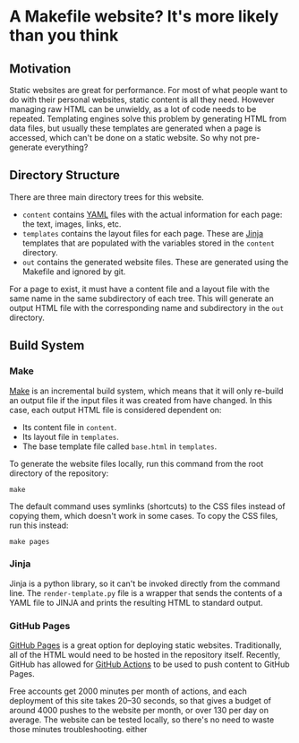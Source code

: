 A Makefile website? It's more likely than you think
===================================================

Motivation
----------

Static websites are great for performance. For most of what people want to do with their personal websites, static content is all they need. However managing raw HTML can be unwieldy, as a lot of code needs to be repeated. Templating engines solve this problem by generating HTML from data files, but usually these templates are generated when a page is accessed, which can't be done on a static website. So why not pre-generate everything?


Directory Structure
-------------------

There are three main directory trees for this website.

 - `content` contains [YAML](https://yaml.org/) files with the actual information for each page: the text, images, links, etc.
 - `templates` contains the layout files for each page. These are [Jinja](https://jinja.palletsprojects.com/) templates that are populated with the variables stored in the `content` directory.
 - `out` contains the generated website files. These are generated using the Makefile and ignored by git.

For a page to exist, it must have a content file and a layout file with the same name in the same subdirectory of each tree. This will generate an output HTML file with the corresponding name and subdirectory in the `out` directory.


Build System
------------

### Make

[Make](https://www.gnu.org/software/make/) is an incremental build system, which means that it will only re-build an output file if the input files it was created from have changed. In this case, each output HTML file is considered dependent on:
 - Its content file in `content`.
 - Its layout file in `templates`.
 - The base template file called `base.html` in `templates`.

To generate the website files locally, run this command from the root directory of the repository:

```shell
make
```

The default command uses symlinks (shortcuts) to the CSS files instead of copying them, which doesn't work in some cases. To copy the CSS files, run this instead:

```shell
make pages
```


### Jinja

Jinja is a python library, so it can't be invoked directly from the command line. The `render-template.py` file is a wrapper that sends the contents of a YAML file to JINJA and prints the resulting HTML to standard output.

### GitHub Pages

[GitHub Pages](https://pages.github.com/) is a great option for deploying static websites. Traditionally, all of the HTML would need to be hosted in the repository itself. Recently, GitHub has allowed for [GitHub Actions](https://github.com/features/actions) to be used to push content to GitHub Pages.

Free accounts get 2000 minutes per month of actions, and each deployment of this site takes 20–30 seconds, so that gives a budget of around 4000 pushes to the website per month, or over 130 per day on average. The website can be tested locally, so there's no need to waste those minutes troubleshooting. either
